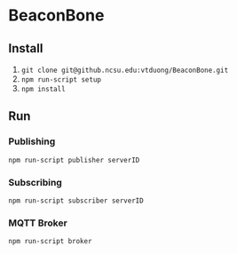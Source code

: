 # BeaconBone

## Install

1. `git clone git@github.ncsu.edu:vtduong/BeaconBone.git`
2. `npm run-script setup`
3. `npm install`

## Run

### Publishing

`npm run-script publisher serverID`

### Subscribing

`npm run-script subscriber serverID`

### MQTT Broker

`npm run-script broker`
